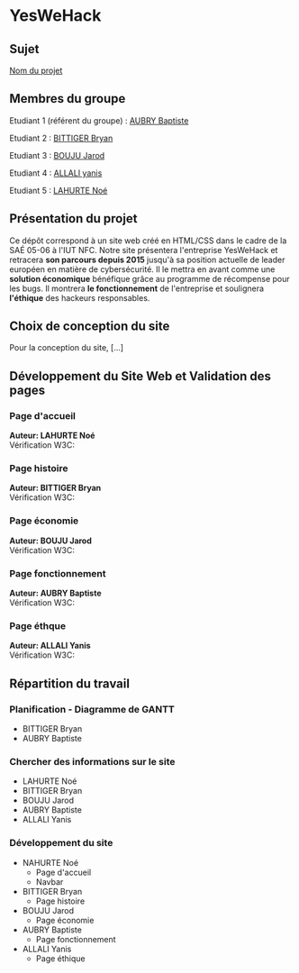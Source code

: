 ﻿# YesWeHack
## Sujet
[Nom du projet](https://bbittige-iut90.github.io/SAES1-0506_YesWeHack/)

## Membres du groupe
Etudiant 1 (référent du groupe) : [AUBRY Baptiste](mailto:batiste.aubry@edu.univ-fcomte.fr?subject=SAE_1_05_06)

Etudiant 2 : [BITTIGER Bryan](mailto:bryan.bittiger@edu.univ-fcomte.fr?subject=SAE_1_05_06)

Etudiant 3 : [BOUJU Jarod](mailto:jarod.bouju@edu.univ-fcomte.fr?subject=SAE_1_05_06)

Etudiant 4 :  [ALLALI yanis](mailto:yanis.allali@edu.univ-fcomte.fr?subject=SAE_1_05_06)

Etudiant 5 : [LAHURTE Noé](mailto:noe.lahurte@edu.univ-fcomte.fr?subject=SAE_1_05_06)

## Présentation du projet

Ce dépôt correspond à un site web créé en HTML/CSS dans le cadre de la SAÉ 05-06 à l'IUT NFC. Notre site présentera l'entreprise YesWeHack et retracera **son parcours depuis 2015** jusqu'à sa position actuelle de leader européen en matière de cybersécurité. Il le mettra en avant comme une **solution économique** bénéfique grâce au programme de récompense pour les bugs. Il montrera **le fonctionnement** de l'entreprise et soulignera **l'éthique** des hackeurs responsables.

## Choix de conception du site
Pour la conception du site, [...]

## Développement du Site Web et Validation des pages
### Page d'accueil
**Auteur: LAHURTE Noé**
<br>
Vérification W3C: 

### Page histoire
**Auteur: BITTIGER Bryan**
<br>
Vérification W3C: 

### Page économie
**Auteur:  BOUJU Jarod**
<br>
Vérification W3C: 

### Page fonctionnement
**Auteur: AUBRY Baptiste**
<br>
Vérification W3C: 

### Page éthque
**Auteur: ALLALI Yanis**
<br>
Vérification W3C: 

<!-- 
### Présentation générale
**Auteur : Nom Prénom**  
Verification W3C : [Détail ICI](https://validator.w3.org/nu/?showsource=yes&showoutline=yes&showimagereport=yes&doc=https%3A%2F%2Fdemo-am90.github.io%2Fs1-demo%2Findex.html)
<br>
<img src="doc/capture_1_W3C.png" width="400px" alt="capture ecran sur verif W3C">
<br>
<img src="doc/capture_1_ecoconcept.png" width="400px" alt="capture ecran sur ecoconcept">](url) 
-->

## Répartition du travail
### Planification - Diagramme de GANTT
- BITTIGER Bryan
- AUBRY Baptiste

### Chercher des informations sur le site
- LAHURTE Noé
- BITTIGER Bryan
- BOUJU Jarod
- AUBRY Baptiste
- ALLALI Yanis

### Développement du site
- NAHURTE Noé
  - Page d'accueil
  - Navbar
- BITTIGER Bryan
  - Page histoire
- BOUJU Jarod
  - Page économie
- AUBRY Baptiste
  - Page fonctionnement
- ALLALI Yanis
  - Page éthique
